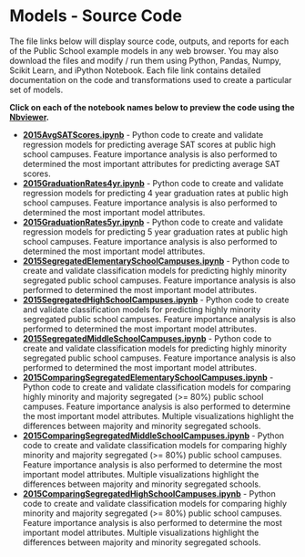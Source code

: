 # Models - Source Code
The file links below will display source code, outputs, and reports for each of the Public School example models in any web browser.  You may also download the files and modify / run them using Python, Pandas, Numpy, Scikit Learn, and iPython Notebook.  Each file link contains detailed documentation on the code and transformations used to create a particular set of models.     

**Click on each of the notebook names below to preview the code using the [Nbviewer](nbviewer.jupyter.org).**

* [**2015AvgSATScores.ipynb**](http://nbviewer.jupyter.org/github/jakemdrew/EducationDataNC/blob/master/2015/Models/2015AvgSATScores.ipynb) - Python code to create and validate regression models for predicting average SAT scores at public high school campuses.  Feature importance analysis is also performed to determined the most important attributes for predicting average SAT scores.  
* [**2015GraduationRates4yr.ipynb**](http://nbviewer.jupyter.org/github/jakemdrew/EducationDataNC/blob/master/2015/Models/2015GraduationRates4yr.ipynb) - Python code to create and validate regression models for predicting 4 year graduation rates at public high school campuses.  Feature importance analysis is also performed to determined the most important model attributes. 
* [**2015GraduationRates5yr.ipynb**](http://nbviewer.jupyter.org/github/jakemdrew/EducationDataNC/blob/master/2015/Models/2015GraduationRates5yr.ipynb) - Python code to create and validate regression models for predicting 5 year graduation rates at public high school campuses.  Feature importance analysis is also performed to determined the most important model attributes. 
* [**2015SegregatedElementarySchoolCampuses.ipynb**](http://nbviewer.jupyter.org/github/jakemdrew/EducationDataNC/blob/master/2015/Models/2015SegregatedElementarySchoolCampuses.ipynb) - Python code to create and validate classification models for predicting highly minority segregated public school campuses.  Feature importance analysis is also performed to determined the most important model attributes.
* [**2015SegregatedHighSchoolCampuses.ipynb**](http://nbviewer.jupyter.org/github/jakemdrew/EducationDataNC/blob/master/2015/Models/2015SegregatedHighSchoolCampuses.ipynb) - Python code to create and validate classification models for predicting highly minority segregated public school campuses.  Feature importance analysis is also performed to determined the most important model attributes.
* [**2015SegregatedMiddleSchoolCampuses.ipynb**](http://nbviewer.jupyter.org/github/jakemdrew/EducationDataNC/blob/master/2015/Models/2015SegregatedMiddleSchoolCampuses.ipynb) - Python code to create and validate classification models for predicting highly minority segregated public school campuses.  Feature importance analysis is also performed to determined the most important model attributes.
* [**2015ComparingSegregatedElementarySchoolCampuses.ipynb**](http://nbviewer.jupyter.org/github/jakemdrew/EducationDataNC/blob/master/2015/Models/2015ComparingSegregatedElementarySchoolCampuses.ipynb) - Python code to create and validate classification models for comparing highly minority and majority segregated (>= 80%) public school campuses.  Feature importance analysis is also performed to determine the most important model attributes.  Multiple visualizations highlight the differences between majority and minority segregated schools.
* [**2015ComparingSegregatedMiddleSchoolCampuses.ipynb**](http://nbviewer.jupyter.org/github/jakemdrew/EducationDataNC/blob/master/2015/Models/2015ComparingSegregatedMiddleSchoolCampuses.ipynb) - Python code to create and validate classification models for comparing highly minority and majority segregated (>= 80%) public school campuses.  Feature importance analysis is also performed to determine the most important model attributes.  Multiple visualizations highlight the differences between majority and minority segregated schools.
* [**2015ComparingSegregatedHighSchoolCampuses.ipynb**](http://nbviewer.jupyter.org/github/jakemdrew/EducationDataNC/blob/master/2015/Models/2015ComparingSegregatedHighSchoolCampuses.ipynb) - Python code to create and validate classification models for comparing highly minority and majority segregated (>= 80%) public school campuses.  Feature importance analysis is also performed to determine the most important model attributes.  Multiple visualizations highlight the differences between majority and minority segregated schools.
